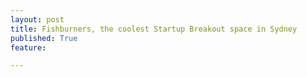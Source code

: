 ```yaml
---
layout: post
title: Fishburners, the coolest Startup Breakout space in Sydney
published: True
feature: 

---
```


